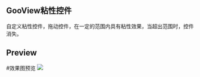 ## GooView粘性控件 ##
自定义粘性控件，拖动控件，在一定的范围内具有粘性效果，当超出范围时，控件消失。
## Preview ##
#效果图预览
![](http://i.imgur.com/ooZMxdm.gif)
